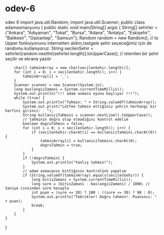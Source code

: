 # odev-6
odev 6
import java.util.Random;
import java.util.Scanner;
public class adamasmaoyunu {
    public static void main(String[] args) {
        String[] sehirler = {"Ankara", "Adıyaman", "Tokat", "Bursa", "Adana", "Antalya", "Eskişehir",
                "Balıkesir", "Gaziantep", "Samsun"};
        Random random = new Random();
        // to Upper fonksiyonunu internetten aldım,rastgele şehir seçeceğimiz için de randomu kullanıyoruz.
        String secilenSehir = sehirler[random.nextInt(sehirler.length)].toUpperCase();
        // istenilen bir şehir seçilir ve ekrana yazılır

        char[] tahminArray = new char[secilenSehir.length()];
        for (int i = 0; i < secilenSehir.length(); i++) {
            tahminArray[i] = '_';
        }
        Scanner scanner = new Scanner(System.in);
        long baslangicZamani = System.currentTimeMillis();
        System.out.println("!!! adam asmaca oyunu başlıyor !!!");
        while (true) {
            System.out.println("Tahmin: " + String.valueOf(tahminArray));
            System.out.print("Lütfen tahmin ettiğiniz şehrin herhangi bir harfini giriniz:   ");
            String kullaniciTahmini = scanner.nextLine().toUpperCase();
            // tahminin doğru olup olmadığını kontrol edelim
            boolean dogruTahmin = false;
            for (int i = 0; i < secilenSehir.length(); i++) {
                if (secilenSehir.charAt(i) == kullaniciTahmini.charAt(0)) {
                    tahminArray[i] = kullaniciTahmini.charAt(0);
                    dogruTahmin = true;
                }
            }
            if (!dogruTahmin) {
                System.out.println("Yanlış tahmin!");
            }
            // adam asmacanın bittiğinin kontrolünü yapalım
            if (String.valueOf(tahminArray).equals(secilenSehir)) {
                long bitisZamani = System.currentTimeMillis();
                long sure = (bitisZamani - baslangicZamani) / 1000; // Saniye cinsinden süre hesapla
                int puan = (sure <= 20) ? 100 : ((sure <= 30) ? 90 : 0);
                System.out.println("Tebrikler! Doğru tahmin!. Puanınız: " + puan);
                break;
            }
        }
    }
}
